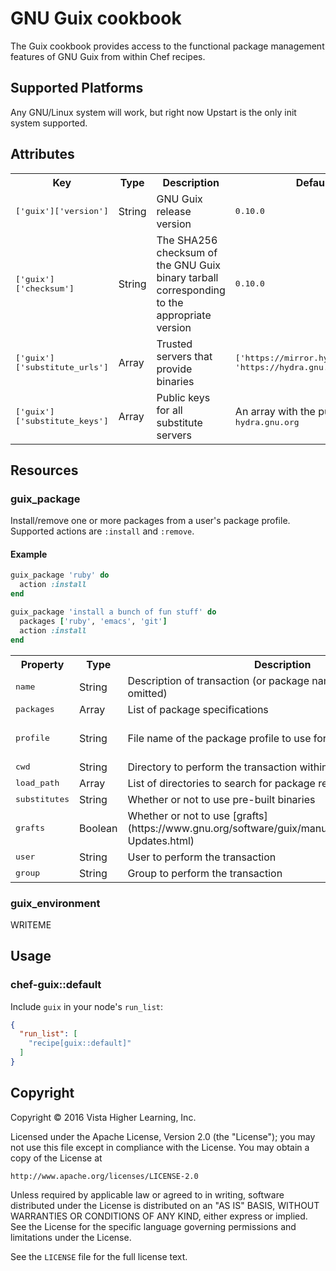 # GNU Guix cookbook

The Guix cookbook provides access to the functional package management
features of GNU Guix from within Chef recipes.

## Supported Platforms

Any GNU/Linux system will work, but right now Upstart is the only init
system supported.

## Attributes

<table>
  <tr>
    <th>Key</th>
    <th>Type</th>
    <th>Description</th>
    <th>Default</th>
  </tr>
  <tr>
    <td><tt>['guix']['version']</tt></td>
    <td>String</td>
    <td>GNU Guix release version</td>
    <td><tt>0.10.0</tt></td>
  </tr>
  <tr>
    <td><tt>['guix']['checksum']</tt></td>
    <td>String</td>
    <td>
    The SHA256 checksum of the GNU Guix binary tarball corresponding
    to the appropriate version
    </td>
    <td><tt>0.10.0</tt></td>
  </tr>
  <tr>
    <td><tt>['guix']['substitute_urls']</tt></td>
    <td>Array</td>
    <td>Trusted servers that provide binaries</td>
    <td><tt>['https://mirror.hydra.gnu.org', 'https://hydra.gnu.org']</tt></td>
  </tr>
  <tr>
    <td><tt>['guix']['substitute_keys']</tt></td>
    <td>Array</td>
    <td>Public keys for all substitute servers</td>
    <td>An array with the public key for <tt>hydra.gnu.org</tt></td>
  </tr>
</table>

## Resources

### guix_package

Install/remove one or more packages from a user's package profile.
Supported actions are `:install` and `:remove`.

#### Example

```ruby
guix_package 'ruby' do
  action :install
end

guix_package 'install a bunch of fun stuff' do
  packages ['ruby', 'emacs', 'git']
  action :install
end
```

<table>
  <tr>
    <th>Property</th>
    <th>Type</th>
    <th>Description</th>
    <th>Default</th>
  </tr>
  <tr>
    <td><tt>name</tt></td>
    <td>String</td>
    <td>Description of transaction (or package name if <tt>packages</tt> is omitted)</td>
    <td>None</td>
  </tr>
  <tr>
    <td><tt>packages</tt></td>
    <td>Array</td>
    <td>List of package specifications</td>
    <td>None</td>
  </tr>
  <tr>
    <td><tt>profile</tt></td>
    <td>String</td>
    <td>File name of the package profile to use for the transaction</td>
    <td>User's default profile</td>
  </tr>
  <tr>
    <td><tt>cwd</tt></td>
    <td>String</td>
    <td>Directory to perform the transaction within</td>
    <td><tt>'/'</tt></td>
  </tr>
  <tr>
    <td><tt>load_path</tt></td>
    <td>Array</td>
    <td>List of directories to search for package recipes</td>
    <td><tt>[]</tt></td>
  </tr>
  <tr>
    <td><tt>substitutes</tt></td>
    <td>String</td>
    <td>Whether or not to use pre-built binaries</td>
    <td><tt>true</tt></td>
  </tr>
  <tr>
    <td><tt>grafts</tt></td>
    <td>Boolean</td>
    <td>
    Whether or not to use
    [grafts](https://www.gnu.org/software/guix/manual/html_node/Security-Updates.html)
    </td>
    <td><tt>true</tt></td>
  </tr>
  <tr>
    <td><tt>user</tt></td>
    <td>String</td>
    <td>User to perform the transaction</td>
    <td><tt>'root'</tt></td>
  </tr>
  <tr>
    <td><tt>group</tt></td>
    <td>String</td>
    <td>Group to perform the transaction</td>
    <td><tt>'root'</tt></td>
  </tr>
</table>

### guix_environment

WRITEME

## Usage

### chef-guix::default

Include `guix` in your node's `run_list`:

```json
{
  "run_list": [
    "recipe[guix::default]"
  ]
}
```

## Copyright

Copyright © 2016 Vista Higher Learning, Inc.

Licensed under the Apache License, Version 2.0 (the "License");
you may not use this file except in compliance with the License.
You may obtain a copy of the License at

    http://www.apache.org/licenses/LICENSE-2.0

Unless required by applicable law or agreed to in writing, software
distributed under the License is distributed on an "AS IS" BASIS,
WITHOUT WARRANTIES OR CONDITIONS OF ANY KIND, either express or implied.
See the License for the specific language governing permissions and
limitations under the License.

See the `LICENSE` file for the full license text.
